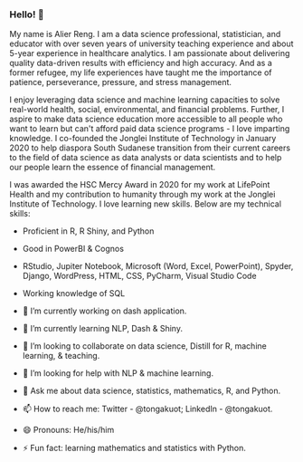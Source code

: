 ### Hello! 👋 

My name is Alier Reng. I am a data science professional, statistician, and educator with over seven years of university teaching experience and about 5-year experience in healthcare analytics. I am passionate about delivering quality data-driven results with efficiency and high accuracy. And as a former refugee, my life experiences have taught me the importance of patience, perseverance, pressure, and stress management.

I enjoy leveraging data science and machine learning capacities to solve real-world health, social, environmental, and financial problems. Further, I aspire to make data science education more accessible to all people who want to learn but can't afford paid data science programs - I love imparting knowledge. I co-founded the Jonglei Institute of Technology in January 2020 to help diaspora South Sudanese transition from their current careers to the field of data science as data analysts or data scientists and to help our people learn the essence of financial management.

I was awarded the HSC Mercy Award in 2020 for my work at LifePoint Health and my contribution to humanity through my work at the Jonglei Institute of Technology. I love learning new skills. Below are my technical skills:

- Proficient in R, R Shiny, and Python
- Good in PowerBI & Cognos
- RStudio, Jupiter Notebook, Microsoft (Word, Excel, PowerPoint), Spyder, Django, WordPress, HTML, CSS, PyCharm, Visual Studio Code
- Working knowledge of SQL


- 🔭 I’m currently working on dash application.
- 🌱 I’m currently learning NLP, Dash & Shiny.
- 👯 I’m looking to collaborate on data science, Distill for R, machine learning, & teaching.
- 🤔 I’m looking for help with NLP & machine learning.
- 💬 Ask me about data science, statistics, mathematics, R, and Python.
- 📫 How to reach me: Twitter - @tongakuot; LinkedIn - @tongakuot.
- 😄 Pronouns: He/his/him
- ⚡ Fun fact: learning mathematics and statistics with Python.

